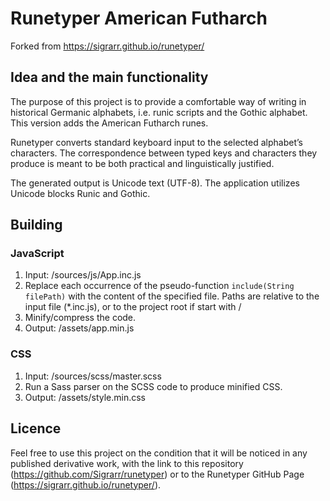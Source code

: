 # Runetyper American Futharch
Forked from https://sigrarr.github.io/runetyper/

## Idea and the main functionality
The purpose of this project is to provide a comfortable way of writing in historical Germanic alphabets, i.e. runic scripts and the Gothic alphabet.
This version adds the American Futharch runes.

Runetyper converts standard keyboard input to the selected alphabet’s characters. The correspondence between typed keys and characters they produce is meant to be both practical and linguistically justified.

The generated output is Unicode text (UTF-8). The application utilizes Unicode blocks Runic and Gothic.

## Building
### JavaScript
1. Input: /sources/js/App.inc.js
2. Replace each occurrence of the pseudo-function `include(String filePath)` with the content of the specified file. Paths are relative to the input file (*.inc.js), or to the project root if start with /
3. Minify/compress the code.
4. Output: /assets/app.min.js
### CSS
1. Input: /sources/scss/master.scss
2. Run a Sass parser on the SCSS code to produce minified CSS.
3. Output: /assets/style.min.css

## Licence
Feel free to use this project on the condition that it will be noticed in any published derivative work, with the link to this repository (<https://github.com/Sigrarr/runetyper>) or to the Runetyper GitHub Page (<https://sigrarr.github.io/runetyper/>).
